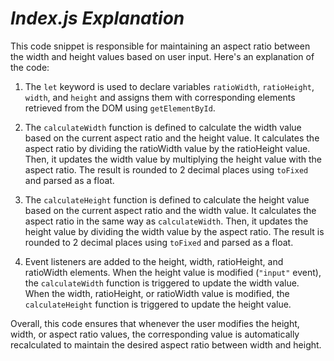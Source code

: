 # _Index.js Explanation_

This code snippet is responsible for maintaining an aspect ratio between the width and height values based on user input. Here's an explanation of the code:

1.  The `let` keyword is used to declare variables `ratioWidth`, `ratioHeight`, `width`, and `height` and assigns them with corresponding elements retrieved from the DOM using `getElementById`.

2.  The `calculateWidth` function is defined to calculate the width value based on the current aspect ratio and the height value. It calculates the aspect ratio by dividing the ratioWidth value by the ratioHeight value. Then, it updates the width value by multiplying the height value with the aspect ratio. The result is rounded to 2 decimal places using `toFixed` and parsed as a float.

3.  The `calculateHeight` function is defined to calculate the height value based on the current aspect ratio and the width value. It calculates the aspect ratio in the same way as `calculateWidth`. Then, it updates the height value by dividing the width value by the aspect ratio. The result is rounded to 2 decimal places using `toFixed` and parsed as a float.

4.  Event listeners are added to the height, width, ratioHeight, and ratioWidth elements. When the height value is modified (`"input"` event), the `calculateWidth` function is triggered to update the width value. When the width, ratioHeight, or ratioWidth value is modified, the `calculateHeight` function is triggered to update the height value.

Overall, this code ensures that whenever the user modifies the height, width, or aspect ratio values, the corresponding value is automatically recalculated to maintain the desired aspect ratio between width and height.
